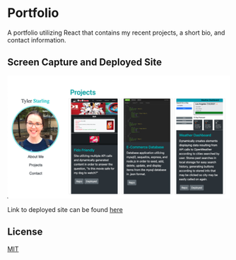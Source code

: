 # Portfolio

A portfolio utilizing React that contains my recent projects, a short bio, and contact information.

## Screen Capture and Deployed Site

![siteex](./src/img/siteex.png)

Link to deployed site can be found [here](https://teastarling.github.io/react-portfolio/)

## License
[MIT](https://choosealicense.com/licenses/mit/)